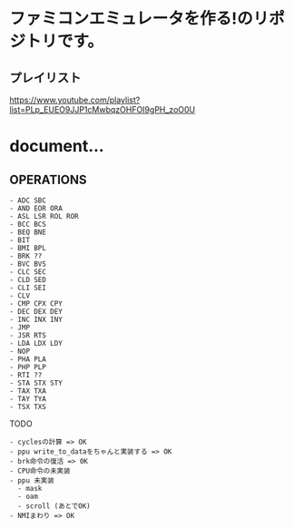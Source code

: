 # ファミコンエミュレータを作る!のリポジトリです。

## プレイリスト

https://www.youtube.com/playlist?list=PLp_EUEO9JJP1cMwbqzOHFOI9gPH_zoO0U

# document...

## OPERATIONS

```
- ADC SBC
- AND EOR ORA
- ASL LSR ROL ROR
- BCC BCS
- BEQ BNE
- BIT
- BMI BPL
- BRK ??
- BVC BVS
- CLC SEC
- CLD SED
- CLI SEI
- CLV
- CMP CPX CPY
- DEC DEX DEY
- INC INX INY
- JMP
- JSR RTS
- LDA LDX LDY
- NOP
- PHA PLA
- PHP PLP
- RTI ??
- STA STX STY
- TAX TXA
- TAY TYA
- TSX TXS
```

TODO
```
- cyclesの計算 => OK
- ppu write_to_dataをちゃんと実装する => OK
- brk命令の復活 => 0K
- CPU命令の未実装
- ppu 未実装
  - mask
  - oam
  - scroll (あとでOK)
- NMIまわり => OK
```
